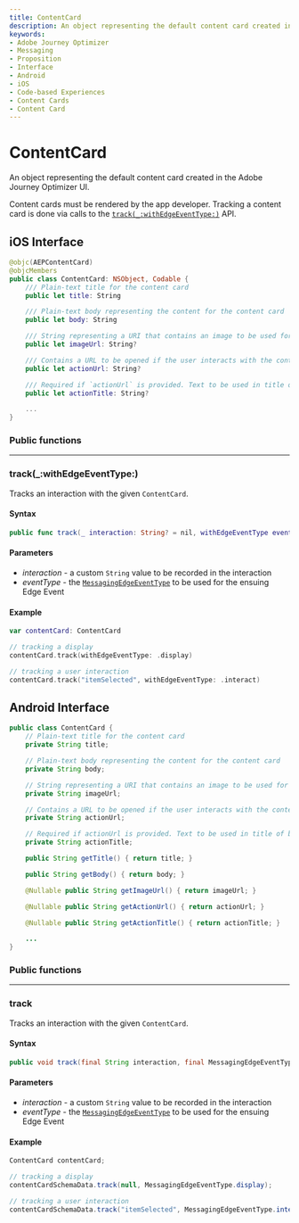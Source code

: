 ```yaml
---
title: ContentCard
description: An object representing the default content card created in the Adobe Journey Optimizer UI.
keywords:
- Adobe Journey Optimizer
- Messaging
- Proposition
- Interface
- Android
- iOS
- Code-based Experiences
- Content Cards
- Content Card
---
```


# ContentCard

An object representing the default content card created in the Adobe Journey Optimizer UI.

Content cards must be rendered by the app developer.  Tracking a content card is done via calls to the [`track(_:withEdgeEventType:)`](#track_withedgeeventtype) API.

## iOS Interface

```swift
@objc(AEPContentCard)
@objcMembers
public class ContentCard: NSObject, Codable {
    /// Plain-text title for the content card
    public let title: String

    /// Plain-text body representing the content for the content card
    public let body: String

    /// String representing a URI that contains an image to be used for this content card
    public let imageUrl: String?

    /// Contains a URL to be opened if the user interacts with the content card
    public let actionUrl: String?

    /// Required if `actionUrl` is provided. Text to be used in title of button or link in content card
    public let actionTitle: String?

    ...
}
```

### Public functions

---

### track(_:withEdgeEventType:)

Tracks an interaction with the given `ContentCard`.

#### Syntax

```swift
public func track(_ interaction: String? = nil, withEdgeEventType eventType: MessagingEdgeEventType)
```

#### Parameters

* _interaction_ - a custom `String` value to be recorded in the interaction
* _eventType_ - the [`MessagingEdgeEventType`](./messaging-edge-event-type.md) to be used for the ensuing Edge Event

#### Example

```swift
var contentCard: ContentCard

// tracking a display
contentCard.track(withEdgeEventType: .display)

// tracking a user interaction
contentCard.track("itemSelected", withEdgeEventType: .interact)
```

## Android Interface

```java
public class ContentCard {
    // Plain-text title for the content card
    private String title;

    // Plain-text body representing the content for the content card
    private String body;

    // String representing a URI that contains an image to be used for this content card
    private String imageUrl;

    // Contains a URL to be opened if the user interacts with the content card
    private String actionUrl;

    // Required if actionUrl is provided. Text to be used in title of button or link in content card
    private String actionTitle;

    public String getTitle() { return title; }

    public String getBody() { return body; }

    @Nullable public String getImageUrl() { return imageUrl; }

    @Nullable public String getActionUrl() { return actionUrl; }

    @Nullable public String getActionTitle() { return actionTitle; }

    ...
}
```

### Public functions

---

### track

Tracks an interaction with the given `ContentCard`.

#### Syntax

```java
public void track(final String interaction, final MessagingEdgeEventType eventType);
```

#### Parameters

* _interaction_ - a custom `String` value to be recorded in the interaction
* _eventType_ - the [`MessagingEdgeEventType`](./messaging-edge-event-type.md) to be used for the ensuing Edge Event

#### Example

```java
ContentCard contentCard;

// tracking a display
contentCardSchemaData.track(null, MessagingEdgeEventType.display);

// tracking a user interaction
contentCardSchemaData.track("itemSelected", MessagingEdgeEventType.interact);
```
